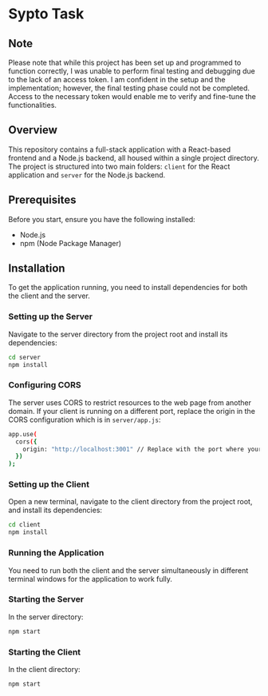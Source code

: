 # Sypto Task

## Note
Please note that while this project has been set up and programmed to function correctly, I was unable to perform final testing and debugging due to the lack of an access token. I am confident in the setup and the implementation; however, the final testing phase could not be completed. Access to the necessary token would enable me to verify and fine-tune the functionalities.

## Overview
This repository contains a full-stack application with a React-based frontend and a Node.js backend, all housed within a single project directory. The project is structured into two main folders: `client` for the React application and `server` for the Node.js backend.

## Prerequisites
Before you start, ensure you have the following installed:
- Node.js
- npm (Node Package Manager)

## Installation
To get the application running, you need to install dependencies for both the client and the server.

### Setting up the Server
Navigate to the server directory from the project root and install its dependencies:
```bash
cd server
npm install

```
### Configuring CORS
The server uses CORS to restrict resources to the web page from another domain. If your client is running on a different port, replace the origin in the CORS configuration which is in `server/app.js`:
```bash
app.use(
  cors({
    origin: "http://localhost:3001" // Replace with the port where your React app is running
  })
);
```

### Setting up the Client
Open a new terminal, navigate to the client directory from the project root, and install its dependencies:
```bash
cd client
npm install
```

### Running the Application
You need to run both the client and the server simultaneously in different terminal windows for the application to work fully.

### Starting the Server
In the server directory:

```bash
npm start
```

### Starting the Client
In the client directory:

```bash
npm start
```

